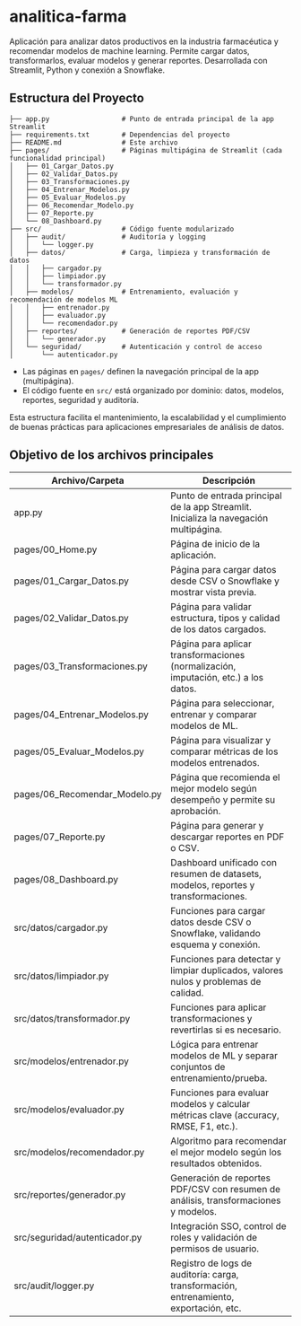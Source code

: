 # analitica-farma

Aplicación para analizar datos productivos en la industria farmacéutica y recomendar modelos de machine learning. Permite cargar datos, transformarlos, evaluar modelos y generar reportes. Desarrollada con Streamlit, Python y conexión a Snowflake.

## Estructura del Proyecto

```text
├── app.py                  # Punto de entrada principal de la app Streamlit
├── requirements.txt        # Dependencias del proyecto
├── README.md               # Este archivo
├── pages/                  # Páginas multipágina de Streamlit (cada funcionalidad principal)
│   ├── 01_Cargar_Datos.py
│   ├── 02_Validar_Datos.py
│   ├── 03_Transformaciones.py
│   ├── 04_Entrenar_Modelos.py
│   ├── 05_Evaluar_Modelos.py
│   ├── 06_Recomendar_Modelo.py
│   ├── 07_Reporte.py
│   └── 08_Dashboard.py
├── src/                    # Código fuente modularizado
│   ├── audit/              # Auditoría y logging
│   │   └── logger.py
│   ├── datos/              # Carga, limpieza y transformación de datos
│   │   ├── cargador.py
│   │   ├── limpiador.py
│   │   └── transformador.py
│   ├── modelos/            # Entrenamiento, evaluación y recomendación de modelos ML
│   │   ├── entrenador.py
│   │   ├── evaluador.py
│   │   └── recomendador.py
│   ├── reportes/           # Generación de reportes PDF/CSV
│   │   └── generador.py
│   └── seguridad/          # Autenticación y control de acceso
│       └── autenticador.py
```

- Las páginas en `pages/` definen la navegación principal de la app (multipágina).
- El código fuente en `src/` está organizado por dominio: datos, modelos, reportes, seguridad y auditoría.

Esta estructura facilita el mantenimiento, la escalabilidad y el cumplimiento de buenas prácticas para aplicaciones empresariales de análisis de datos.

## Objetivo de los archivos principales

| Archivo/Carpeta                        | Descripción                                                                                |
|----------------------------------------|--------------------------------------------------------------------------------------------|
| app.py                                 | Punto de entrada principal de la app Streamlit. Inicializa la navegación multipágina.      |
| pages/00_Home.py                       | Página de inicio de la aplicación.                                                         |
| pages/01_Cargar_Datos.py               | Página para cargar datos desde CSV o Snowflake y mostrar vista previa.                     |
| pages/02_Validar_Datos.py              | Página para validar estructura, tipos y calidad de los datos cargados.                     |
| pages/03_Transformaciones.py           | Página para aplicar transformaciones (normalización, imputación, etc.) a los datos.        |
| pages/04_Entrenar_Modelos.py           | Página para seleccionar, entrenar y comparar modelos de ML.                                |
| pages/05_Evaluar_Modelos.py            | Página para visualizar y comparar métricas de los modelos entrenados.                      |
| pages/06_Recomendar_Modelo.py          | Página que recomienda el mejor modelo según desempeño y permite su aprobación.             |
| pages/07_Reporte.py                    | Página para generar y descargar reportes en PDF o CSV.                                     |
| pages/08_Dashboard.py                  | Dashboard unificado con resumen de datasets, modelos, reportes y transformaciones.         |
| src/datos/cargador.py                  | Funciones para cargar datos desde CSV o Snowflake, validando esquema y conexión.           |
| src/datos/limpiador.py                 | Funciones para detectar y limpiar duplicados, valores nulos y problemas de calidad.        |
| src/datos/transformador.py             | Funciones para aplicar transformaciones y revertirlas si es necesario.                     |
| src/modelos/entrenador.py              | Lógica para entrenar modelos de ML y separar conjuntos de entrenamiento/prueba.            |
| src/modelos/evaluador.py               | Funciones para evaluar modelos y calcular métricas clave (accuracy, RMSE, F1, etc.).       |
| src/modelos/recomendador.py            | Algoritmo para recomendar el mejor modelo según los resultados obtenidos.                  |
| src/reportes/generador.py              | Generación de reportes PDF/CSV con resumen de análisis, transformaciones y modelos.        |
| src/seguridad/autenticador.py          | Integración SSO, control de roles y validación de permisos de usuario.                     |
| src/audit/logger.py                    | Registro de logs de auditoría: carga, transformación, entrenamiento, exportación, etc.     |
